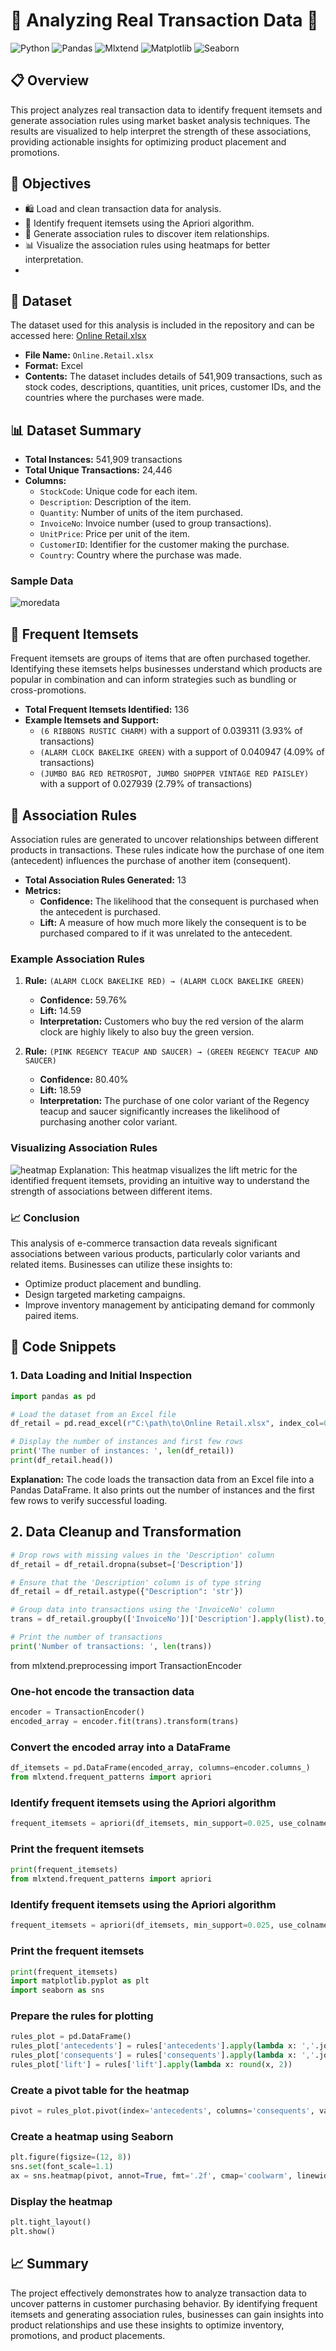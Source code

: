 # 🛒 Analyzing Real Transaction Data 🛒

![Python](https://img.shields.io/badge/Python-3.8+-blue.svg)
![Pandas](https://img.shields.io/badge/Pandas-1.2.4+-red.svg)
![Mlxtend](https://img.shields.io/badge/Mlxtend-0.19.0+-green.svg)
![Matplotlib](https://img.shields.io/badge/Matplotlib-3.4.2+-orange.svg)
![Seaborn](https://img.shields.io/badge/Seaborn-0.11.1+-purple.svg)

## 📋 Overview

This project analyzes real transaction data to identify frequent itemsets and generate association rules using market basket analysis techniques. The results are visualized to help interpret the strength of these associations, providing actionable insights for optimizing product placement and promotions.

## 🎯 Objectives

- 🛍️ Load and clean transaction data for analysis.
- 🧩 Identify frequent itemsets using the Apriori algorithm.
- 🔗 Generate association rules to discover item relationships.
- 📊 Visualize the association rules using heatmaps for better interpretation.
- 
## 📂 Dataset

The dataset used for this analysis is included in the repository and can be accessed here:
[Online Retail.xlsx](https://github.com/user-attachments/files/16566967/Online.Retail.xlsx)

- **File Name:** `Online.Retail.xlsx`
- **Format:** Excel
- **Contents:** The dataset includes details of 541,909 transactions, such as stock codes, descriptions, quantities, unit prices, customer IDs, and the countries where the purchases were made.

## 📊 Dataset Summary

- **Total Instances:** 541,909 transactions
- **Total Unique Transactions:** 24,446
- **Columns:**
  - `StockCode`: Unique code for each item.
  - `Description`: Description of the item.
  - `Quantity`: Number of units of the item purchased.
  - `InvoiceNo`: Invoice number (used to group transactions).
  - `UnitPrice`: Price per unit of the item.
  - `CustomerID`: Identifier for the customer making the purchase.
  - `Country`: Country where the purchase was made.

### Sample Data
![moredata](https://github.com/user-attachments/assets/d5126c3e-f0d5-41a2-a2d0-b85513b5e1bb)

## 🧩 Frequent Itemsets

Frequent itemsets are groups of items that are often purchased together. Identifying these itemsets helps businesses understand which products are popular in combination and can inform strategies such as bundling or cross-promotions.

- **Total Frequent Itemsets Identified:** 136
- **Example Itemsets and Support:**
  - `(6 RIBBONS RUSTIC CHARM)` with a support of 0.039311 (3.93% of transactions)
  - `(ALARM CLOCK BAKELIKE GREEN)` with a support of 0.040947 (4.09% of transactions)
  - `(JUMBO BAG RED RETROSPOT, JUMBO SHOPPER VINTAGE RED PAISLEY)` with a support of 0.027939 (2.79% of transactions)

## 🔗 Association Rules

Association rules are generated to uncover relationships between different products in transactions. These rules indicate how the purchase of one item (antecedent) influences the purchase of another item (consequent).

- **Total Association Rules Generated:** 13
- **Metrics:**
  - **Confidence:** The likelihood that the consequent is purchased when the antecedent is purchased.
  - **Lift:** A measure of how much more likely the consequent is to be purchased compared to if it was unrelated to the antecedent.

### Example Association Rules

1. **Rule:** `(ALARM CLOCK BAKELIKE RED) → (ALARM CLOCK BAKELIKE GREEN)`
   - **Confidence:** 59.76%
   - **Lift:** 14.59
   - **Interpretation:** Customers who buy the red version of the alarm clock are highly likely to also buy the green version.

2. **Rule:** `(PINK REGENCY TEACUP AND SAUCER) → (GREEN REGENCY TEACUP AND SAUCER)`
   - **Confidence:** 80.40%
   - **Lift:** 18.59
   - **Interpretation:** The purchase of one color variant of the Regency teacup and saucer significantly increases the likelihood of purchasing another color variant.

### Visualizing Association Rules

![heatmap](https://github.com/user-attachments/assets/415233d2-f4ac-4613-b2ad-b0fcad4b5ff5)
Explanation: This heatmap visualizes the lift metric for the identified frequent itemsets, providing an intuitive way to understand the strength of associations between different items.

### 📈 Conclusion
This analysis of e-commerce transaction data reveals significant associations between various products, particularly color variants and related items. Businesses can utilize these insights to:

- Optimize product placement and bundling.
- Design targeted marketing campaigns.
- Improve inventory management by anticipating demand for commonly paired items.

## 🧩 Code Snippets

### 1. Data Loading and Initial Inspection

```python
import pandas as pd

# Load the dataset from an Excel file
df_retail = pd.read_excel(r"C:\path\to\Online Retail.xlsx", index_col=0, engine='openpyxl')

# Display the number of instances and first few rows
print('The number of instances: ', len(df_retail))
print(df_retail.head())
```
**Explanation:** The code loads the transaction data from an Excel file into a Pandas DataFrame. It also prints out the number of instances and the first few rows to verify successful loading.

## 2. Data Cleanup and Transformation

```python
# Drop rows with missing values in the 'Description' column
df_retail = df_retail.dropna(subset=['Description'])

# Ensure that the 'Description' column is of type string
df_retail = df_retail.astype({"Description": 'str'})

# Group data into transactions using the 'InvoiceNo' column
trans = df_retail.groupby(['InvoiceNo'])['Description'].apply(list).to_list()

# Print the number of transactions
print('Number of transactions: ', len(trans))
```
from mlxtend.preprocessing import TransactionEncoder

### One-hot encode the transaction data
```python
encoder = TransactionEncoder()
encoded_array = encoder.fit(trans).transform(trans)
```
### Convert the encoded array into a DataFrame
```python
df_itemsets = pd.DataFrame(encoded_array, columns=encoder.columns_)
from mlxtend.frequent_patterns import apriori
```
### Identify frequent itemsets using the Apriori algorithm
```python
frequent_itemsets = apriori(df_itemsets, min_support=0.025, use_colnames=True)
```
### Print the frequent itemsets
```python
print(frequent_itemsets)
from mlxtend.frequent_patterns import apriori
```
### Identify frequent itemsets using the Apriori algorithm
```python
frequent_itemsets = apriori(df_itemsets, min_support=0.025, use_colnames=True)
```
### Print the frequent itemsets
```python
print(frequent_itemsets)
import matplotlib.pyplot as plt
import seaborn as sns
```
### Prepare the rules for plotting
```python
rules_plot = pd.DataFrame()
rules_plot['antecedents'] = rules['antecedents'].apply(lambda x: ','.join(list(x)))
rules_plot['consequents'] = rules['consequents'].apply(lambda x: ','.join(list(x)))
rules_plot['lift'] = rules['lift'].apply(lambda x: round(x, 2))
```
### Create a pivot table for the heatmap
```python
pivot = rules_plot.pivot(index='antecedents', columns='consequents', values='lift')
```
### Create a heatmap using Seaborn
```python
plt.figure(figsize=(12, 8))
sns.set(font_scale=1.1)
ax = sns.heatmap(pivot, annot=True, fmt='.2f', cmap='coolwarm', linewidths=.5, linecolor='black')
```
### Display the heatmap
```python
plt.tight_layout()
plt.show()
```
## 📈 Summary
The project effectively demonstrates how to analyze transaction data to uncover patterns in customer purchasing behavior. By identifying frequent itemsets and generating association rules, businesses can gain insights into product relationships and use these insights to optimize inventory, promotions, and product placements.

